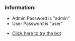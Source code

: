 ### Information:
  * Admin Password is "admin"
  * User Password is "user"
  - [Click here to try the bot](https://script.google.com/macros/s/AKfycbxpvo-H6A3qVoaK0qpoLW9XtMV8znNb1mc-1IctKJXXtLFA6dw/exec)
